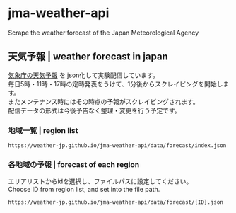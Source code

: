# jma-weather-api
Scrape the weather forecast of the Japan Meteorological Agency

## 天気予報 | weather forecast in japan

[気象庁の天気予報](https://www.jma.go.jp/jp/yoho/) を json化して実験配信しています。  
毎日5時・11時・17時の定時発表をうけて、1分後からスクレイピングを開始します。  
またメンテナンス時にはその時点の予報がスクレイピングされます。  
配信データの形式は今後予告なく整理・変更を行う予定です。

### 地域一覧 | region list

`https://weather-jp.github.io/jma-weather-api/data/forecast/index.json`

### 各地域の予報 | forecast of each region

エリアリストからidを選択し、ファイルパスに設定してください。  
Choose ID from region list, and set into the file path.

`https://weather-jp.github.io/jma-weather-api/data/forecast/{ID}.json`
